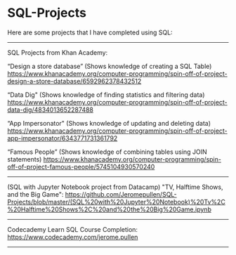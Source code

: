# SQL-Projects

Here are some projects that I have completed using SQL:

_________________________________________

SQL Projects from Khan Academy:

“Design a store database” (Shows knowledge of creating a SQL Table)
https://www.khanacademy.org/computer-programming/spin-off-of-project-design-a-store-database/6592962378432512

“Data Dig" (Shows knowledge of finding statistics and filtering data)
https://www.khanacademy.org/computer-programming/spin-off-of-project-data-dig/4834013652287488

“App Impersonator" (Shows knowledge of updating and deleting data)
https://www.khanacademy.org/computer-programming/spin-off-of-project-app-impersonator/6343771731361792

“Famous People” (Shows knowledge of combining tables using JOIN statements)
https://www.khanacademy.org/computer-programming/spin-off-of-project-famous-people/5745104930570240

_________________________________________

(SQL with Jupyter Notebook project from Datacamp) "TV, Halftime Shows, and the Big Game":
https://github.com/Jeromepullen/SQL-Projects/blob/master/(SQL%20with%20Jupyter%20Notebook)%20Tv%2C%20Halftime%20Shows%2C%20and%20the%20Big%20Game.ipynb

_________________________________________

Codecademy Learn SQL Course Completion:
https://www.codecademy.com/jerome.pullen

_________________________________________

